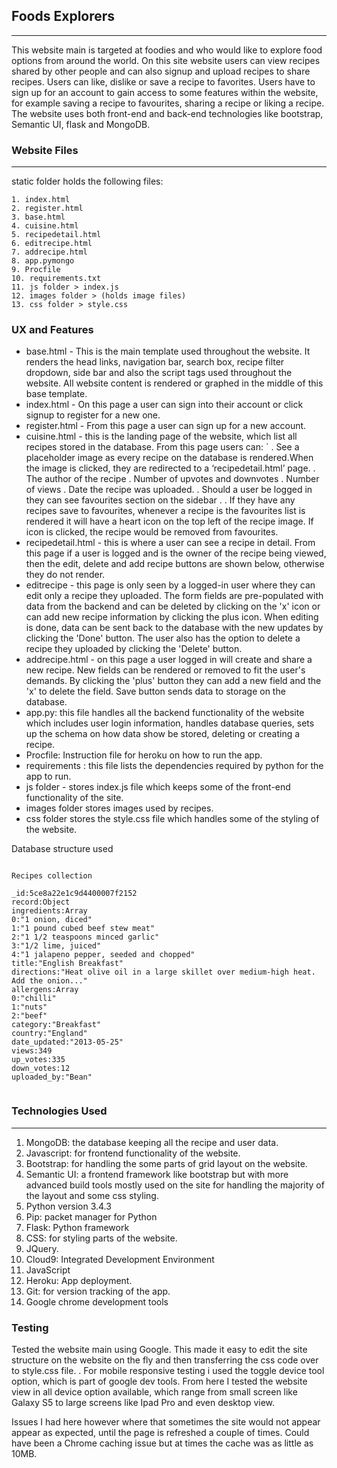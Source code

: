 ## Foods Explorers
___



This website main is targeted at foodies and who would like to explore food options from around the world. On this site website users can view recipes shared by other people and can also signup and upload recipes to share recipes. Users can like, dislike or save a recipe to favorites. Users have to sign up for an account to gain access to some features within the website, for example saving a recipe to favourites, sharing a recipe or liking a recipe. The website uses both front-end and back-end technologies like  bootstrap, Semantic UI, flask and MongoDB. 


### Website Files
---

static folder holds the following files:
```
1. index.html
2. register.html
3. base.html
4. cuisine.html
5. recipedetail.html
6. editrecipe.html
7. addrecipe.html
8. app.pymongo
9. Procfile
10. requirements.txt
11. js folder > index.js
12. images folder > (holds image files)
13. css folder > style.css
```

###  UX and Features
* base.html - This is the main template used throughout the website. It renders the head links, navigation bar, search box, recipe filter dropdown, side bar and also the script tags used throughout the website. All website content is rendered or graphed in the middle of this base template. 
* index.html - On this page a user can sign into their account or click signup to register for a new one.
* register.html - From this page a user can sign up for a new account.
* cuisine.html - this is the landing page of the website, which list all recipes stored in the database. From this page users can:
`
.  See a placeholder image as every recipe on the database is rendered.When the image is clicked, they are redirected to a ‘recipedetail.html’ page.
. The author of the recipe
. Number of upvotes and downvotes
. Number of views
. Date the recipe was uploaded.
. Should a user be logged in  they can see favourites section on the sidebar .
. If they have any recipes save to favourites, whenever a recipe is the favourites list is rendered it will have a heart icon on the top left of the recipe image. If icon is clicked, the recipe would be removed from favourites.
* recipedetail.html - this is where a user can see a recipe in detail. From this page if a user is logged and is the owner of the recipe being viewed, then the edit, delete and add recipe buttons are shown below, otherwise they do not render.
* editrecipe -  this page is only seen by a logged-in user where they can edit only a recipe they uploaded. The form fields are pre-populated with data from the backend and can be deleted by clicking on the 'x' icon or can add new recipe information by clicking the plus icon. When editing is done, data can be sent back to the database with the new updates by clicking the 'Done' button. The user also has the option to delete a recipe they uploaded by clicking the 'Delete' button.
* addrecipe.html - on this page a user logged in will create and share a new recipe. New fields can be rendered or removed to fit the user's demands. By clicking the 'plus' button they can add a new field and the 'x' to delete the field. Save button sends data to storage on the database.
* app.py:  this file handles all the backend functionality of the website which includes user login information, handles database queries, sets up the schema on how data show be stored, deleting or creating a recipe.
* Procfile: Instruction file for heroku on how to run the app.
* requirements : this file lists the dependencies required by python for the app to run.
* js folder -  stores index.js file which keeps some of the front-end functionality of the site.
* images folder stores images used by recipes.
* css folder stores the style.css file which handles some of the styling of the website.

Database structure used 

```

Recipes collection

_id:5ce8a22e1c9d4400007f2152
record:Object
ingredients:Array
0:"1 onion, diced"
1:"1 pound cubed beef stew meat"
2:"1 1/2 teaspoons minced garlic"
3:"1/2 lime, juiced"
4:"1 jalapeno pepper, seeded and chopped"
title:"English Breakfast"
directions:"Heat olive oil in a large skillet over medium-high heat. Add the onion..."
allergens:Array
0:"chilli"
1:"nuts"
2:"beef"
category:"Breakfast"
country:"England"
date_updated:"2013-05-25"
views:349
up_votes:335
down_votes:12
uploaded_by:"Bean"


```
### Technologies Used
___
 1. MongoDB: the database keeping all the recipe and user data.
 2. Javascript: for frontend functionality of the website.
 3. Bootstrap: for handling the some parts of grid layout on the website.
 4. Semantic UI: a frontend framework like bootstrap but with more advanced build tools mostly used on the site for handling the majority of the layout and some css styling. 
 5. Python version 3.4.3
 6. Pip: packet manager for Python
 6. Flask: Python framework
 7. CSS: for styling parts of the website.
 8. JQuery.
 9. Cloud9: Integrated Development Environment
10. JavaScript
11. Heroku: App deployment.
12. Git: for version tracking of the app.
13. Google chrome development tools


### Testing
 Tested the website main using Google. This made it easy to edit the site structure on the website on the fly and then transferring the css code over to style.css file. 
. For mobile responsive testing i used the toggle device tool option, which is part of google dev tools. From here I tested the website view in all device option available, which range from small screen like Galaxy S5 to large screens like Ipad Pro and even desktop view.

Issues I had here however where that sometimes the site would not appear appear as expected, until the page is refreshed a couple of times. Could have been a Chrome caching issue but at times the cache was as little as 10MB. 





 








